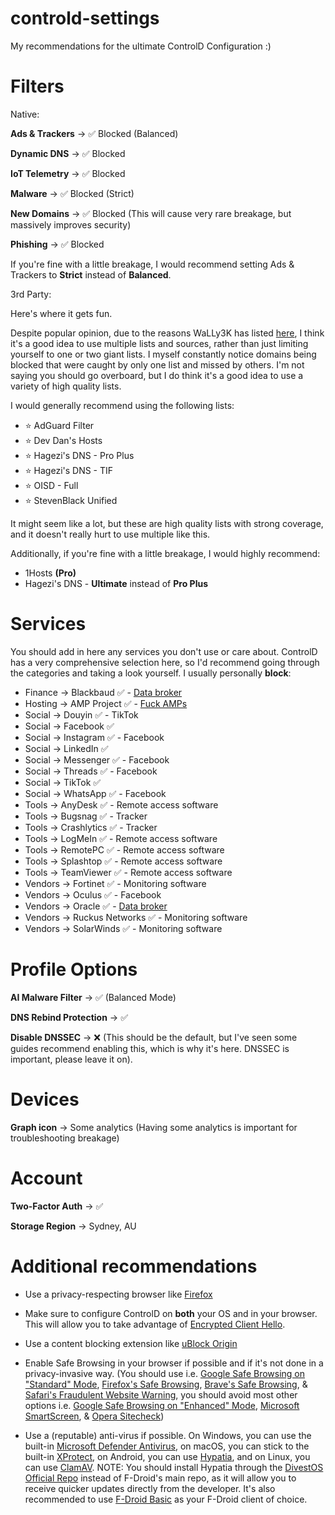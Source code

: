 # controld-settings

My recommendations for the ultimate ControlD Configuration :)


# Filters 

Native:

**Ads & Trackers** -> ✅ Blocked (Balanced)

**Dynamic DNS** -> ✅ Blocked

**IoT Telemetry** -> ✅ Blocked

**Malware** -> ✅ Blocked (Strict)

**New Domains** -> ✅ Blocked (This will cause very rare breakage, but massively improves security)

**Phishing** -> ✅ Blocked

If you're fine with a little breakage, I would recommend setting Ads & Trackers to **Strict** instead of **Balanced**.

3rd Party:

Here's where it gets fun.

Despite popular opinion, due to the reasons WaLLy3K has listed [here](https://github.com/WaLLy3K/wally3k.github.io?tab=readme-ov-file#why-use-this-over-other-sources), I think it's a good idea to use multiple lists and sources, rather than just limiting yourself to one or two giant lists. I myself constantly notice domains being blocked that were caught by only one list and missed by others. I'm not saying you should go overboard, but I do think it's a good idea to use a variety of high quality lists.

I would generally recommend using the following lists:

* ⭐️ AdGuard Filter
* ⭐️ Dev Dan's Hosts
* ⭐️ Hagezi's DNS - Pro Plus
* ⭐️ Hagezi's DNS - TIF 
* ⭐️ OISD - Full
* ⭐️ StevenBlack Unified

It might seem like a lot, but these are high quality lists with strong coverage, and it doesn't really hurt to use multiple like this.

Additionally, if you're fine with a little breakage, I would highly recommend:

* 1Hosts **(Pro)**
* Hagezi's DNS - **Ultimate** instead of **Pro Plus**

# Services

You should add in here any services you don't use or care about. ControlD has a very comprehensive selection here, so I'd recommend going through the categories and taking a look yourself. I usually personally **block**:

* Finance -> Blackbaud ✅ - [Data broker](https://privacyrights.org/data-brokers/blackbaud-inc)
* Hosting -> AMP Project ✅ - [Fuck AMPs](https://brave.com/privacy-updates/18-de-amp/#why-is-amp-harmful)
* Social -> Douyin ✅ - TikTok
* Social -> Facebook ✅
* Social -> Instagram ✅ - Facebook
* Social -> LinkedIn ✅
* Social -> Messenger ✅ - Facebook
* Social -> Threads ✅ - Facebook
* Social -> TikTok ✅
* Social -> WhatsApp ✅ - Facebook
* Tools -> AnyDesk ✅ - Remote access software
* Tools -> Bugsnag ✅ - Tracker
* Tools -> Crashlytics ✅ - Tracker
* Tools -> LogMeIn ✅ - Remote access software
* Tools -> RemotePC ✅ - Remote access software
* Tools -> Splashtop ✅ - Remote access software
* Tools -> TeamViewer ✅ - Remote access software
* Vendors -> Fortinet ✅ - Monitoring software
* Vendors -> Oculus ✅ - Facebook
* Vendors -> Oracle ✅ - [Data broker](https://privacyrights.org/data-brokers/oracle-america-inc-oracle-data-cloud)
* Vendors -> Ruckus Networks ✅ - Monitoring software
* Vendors -> SolarWinds ✅ - Monitoring software

# Profile Options

**AI Malware Filter** -> ✅ (Balanced Mode)

**DNS Rebind Protection** -> ✅

**Disable DNSSEC** -> ❌ (This should be the default, but I've seen some guides recommend enabling this, which is why it's here. DNSSEC is important, please leave it on).

# Devices

**Graph icon** -> Some analytics (Having some analytics is important for troubleshooting breakage)

# Account

**Two-Factor Auth** -> ✅

**Storage Region** -> Sydney, AU 

# Additional recommendations

* Use a privacy-respecting browser like [Firefox](https://www.mozilla.org/firefox/)

* Make sure to configure ControlD on **both** your OS and in your browser. This will allow you to take advantage of [Encrypted Client Hello](https://blog.cloudflare.com/announcing-encrypted-client-hello).

* Use a content blocking extension like [uBlock Origin](https://github.com/gorhill/uBlock)

* Enable Safe Browsing in your browser if possible and if it's not done in a privacy-invasive way. (You should use i.e. [Google Safe Browsing on "Standard" Mode](https://safebrowsing.google.com/), [Firefox's Safe Browsing](https://support.mozilla.org/kb/how-does-phishing-and-malware-protection-work), [Brave's Safe Browsing](https://brave.com/privacy/browser/#safe-browsing), & [Safari's Fraudulent Website Warning](https://www.apple.com/legal/privacy/data/en/safari/), you should avoid most other options i.e. [Google Safe Browsing on "Enhanced" Mode](https://safebrowsing.google.com/), [Microsoft SmartScreen](https://learn.microsoft.com/windows/security/operating-system-security/virus-and-threat-protection/microsoft-defender-smartscreen/), & [Opera Sitecheck](https://blogs.opera.com/security/2021/01/making-browsing-safe-from-phishing/))

* Use a (reputable) anti-virus if possible. On Windows, you can use the built-in [Microsoft Defender Antivirus](https://en.wikipedia.org/wiki/Microsoft_Defender_Antivirus), on macOS, you can stick to the built-in [XProtect](https://support.apple.com/guide/security/protecting-against-malware-sec469d47bd8/web), on Android, you can use [Hypatia](https://f-droid.org/packages/us.spotco.malwarescanner/), and on Linux, you can use [ClamAV](https://www.clamav.net/). NOTE: You should install Hypatia through the [DivestOS Official Repo](https://divestos.org/fdroid/official/?fingerprint=E4BE8D6ABFA4D9D4FEEF03CDDA7FF62A73FD64B75566F6DD4E5E577550BE8467) instead of F-Droid's main repo, as it will allow you to receive quicker updates directly from the developer. It's also recommended to use [F-Droid Basic](https://f-droid.org/en/packages/org.fdroid.basic/) as your F-Droid client of choice.